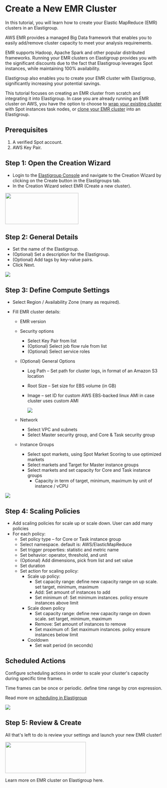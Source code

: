 # Create a New EMR Cluster

In this tutorial, you will learn how to create your Elastic MapReduce (EMR) clusters in an Elastigroup.

AWS EMR provides a managed Big Data framework that enables you to easily add/remove cluster capacity to meet your analysis requirements.

EMR supports Hadoop, Apache Spark and other popular distributed frameworks. Running your EMR clusters on Elastigroup provides you with the significant discounts due to the fact that Elastigroup leverages Spot instances, while maintaining 100% availability.

Elastigroup also enables you to create your EMR cluster with Elastigroup, significantly increasing your potential savings.

This tutorial focuses on creating an EMR cluster from scratch and integrating it into Elastigroup.
In case you are already running an EMR cluster on AWS, you have the option to choose to [wrap your existing cluster](elastigroup/tools-integrations/elastic-mapreduce/import-elastic-mapreduce-task-nodes) with Spot instances task nodes, or [clone your EMR cluster](elastigroup/tools-integrations/elastic-mapreduce/) into an Elastigroup.

## Prerequisites

1. A verified Spot account.
2. AWS Key Pair.

## Step 1: Open the Creation Wizard

- Login to the [Elastigroup Console](http://console.spotinst.com/) and navigate to the Creation Wizard by clicking on the Create button in the Elastigroups tab.
- In the Creation Wizard select EMR (Create a new cluster).

<img src="/elastigroup/_media/create-a-new-emr-cluster_1.png" width="234" height="100" />

## Step 2: General Details

- Set the name of the Elastigroup.
- (Optional) Set a description for the Elastigroup.
- (Optional) Add tags by key-value pairs.
- Click Next.

<img src="/elastigroup/_media/create-a-new-emr-cluster_2.png" />

## Step 3: Define Compute Settings

- Select Region / Availability Zone (many as required).
- Fill EMR cluster details:

  - EMR version
  - Security options
    - Select Key Pair from list
    - (Optional) Select job flow rule from list
    - (Optional) Select service roles
  - (Optional) General Options

    - Log Path – Set path for cluster logs, in format of an Amazon S3 location
    - Root Size – Set size for EBS volume (in GB)
    - Image – set ID for custom AWS EBS-backed linux AMI in case cluster uses custom AMI

      <img src="/elastigroup/_media/create-a-new-emr-cluster_3.png" />

  - Network
    - Select VPC and subnets
    - Select Master security group, and Core & Task security group
  - Instance Groups
    - Select spot markets, using Spot Market Scoring to use optimized markets
    - Select markets and Target for Master instance groups
    - Select markets and set capacity for Core and Task instance groups
      - Capacity in term of target, minimum, maximum by unit of instance / vCPU

<img src="/elastigroup/_media/create-a-new-emr-cluster_4.png" />

## Step 4: Scaling Policies

- Add scaling policies for scale up or scale down. User can add many policies
- For each policy:
  - Set policy type – for Core or Task instance group
  - Select namespace. default is: AWS/ElasticMapReduce
  - Set trigger properties: statistic and metric name
  - Set behavior: operator, threshold, and unit
  - (Optional) Add dimensions, pick from list and set value
  - Set duration
  - Set action for scaling policy:
    - Scale up policy:
      - Set capacity range: define new capacity range on up scale. set target, minimum, maximum
      - Add: Set amount of instances to add
      - Set minimum of: Set minimum instances. policy ensure instances above limit
    - Scale down policy
      - Set capacity range: define new capacity range on down scale. set target, minimum, maximum
      - Remove: Set amount of instances to remove
      - Set maximum of: Set maximum instances. policy ensure instances below limit
    - Cooldown
      - Set wait period (in seconds)

## Scheduled Actions

Configure scheduling actions in order to scale your cluster's capacity during specific time frames.

Time frames can be once or periodic. define time range by cron expression.

Read more on [scheduling in Elastigroup](elastigroup/features/core-features/scheduling)

<img src="/elastigroup/_media/create-a-new-emr-cluster_5.png" />

## Step 5: Review & Create

All that's left to do is review your settings and launch your new EMR cluster!

<img src="/elastigroup/_media/create-a-new-emr-cluster_6.png" width="258" height="100" />

Learn more on EMR cluster on Elastigroup here.
